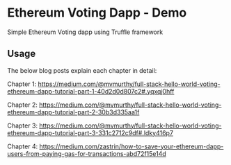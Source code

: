 # Ethereum Voting Dapp - Demo
Simple Ethereum Voting dapp using Truffle framework

## Usage
The below blog posts explain each chapter in detail:

Chapter 1: https://medium.com/@mvmurthy/full-stack-hello-world-voting-ethereum-dapp-tutorial-part-1-40d2d0d807c2#.yqxqj0hff

Chapter 2: https://medium.com/@mvmurthy/full-stack-hello-world-voting-ethereum-dapp-tutorial-part-2-30b3d335aa1f

Chapter 3: https://medium.com/@mvmurthy/full-stack-hello-world-voting-ethereum-dapp-tutorial-part-3-331c2712c9df#.ldky416p7

Chapter 4: https://medium.com/zastrin/how-to-save-your-ethereum-dapp-users-from-paying-gas-for-transactions-abd72f15e14d
